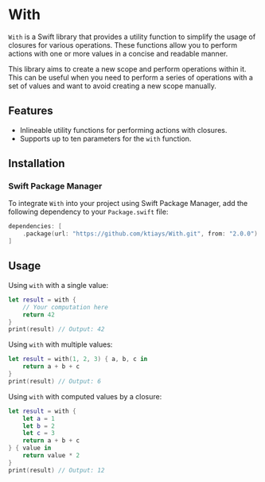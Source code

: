 # With

`With` is a Swift library that provides a utility function to simplify the usage of closures for various operations. These functions allow you to perform actions with one or more values in a concise and readable manner.

This library aims to create a new scope and perform operations within it. This can be useful when you need to perform a series of operations with a set of values and want to avoid creating a new scope manually.

## Features

- Inlineable utility functions for performing actions with closures.
- Supports up to ten parameters for the `with` function.

## Installation

### Swift Package Manager

To integrate `With` into your project using Swift Package Manager, add the following dependency to your `Package.swift` file:

```swift
dependencies: [
    .package(url: "https://github.com/ktiays/With.git", from: "2.0.0")
]
```

## Usage

Using `with` with a single value:

```swift
let result = with {
    // Your computation here
    return 42
}
print(result) // Output: 42
```

Using `with` with multiple values:

```swift
let result = with(1, 2, 3) { a, b, c in
    return a + b + c
}
print(result) // Output: 6
```

Using `with` with computed values by a closure:

```swift
let result = with {
    let a = 1
    let b = 2
    let c = 3
    return a + b + c
} { value in
    return value * 2
}
print(result) // Output: 12
```